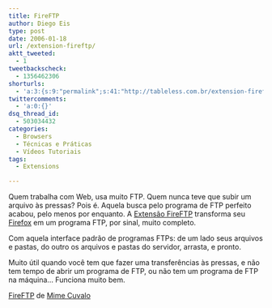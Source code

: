 ```yaml
---
title: FireFTP
author: Diego Eis
type: post
date: 2006-01-18
url: /extension-fireftp/
aktt_tweeted:
  - 1
tweetbackscheck:
  - 1356462306
shorturls:
  - 'a:3:{s:9:"permalink";s:41:"http://tableless.com.br/extension-fireftp";s:7:"tinyurl";s:26:"http://tinyurl.com/3bc4n9f";s:4:"isgd";s:19:"http://is.gd/4WIy5X";}'
twittercomments:
  - 'a:0:{}'
dsq_thread_id:
  - 503034432
categories:
  - Browsers
  - Técnicas e Práticas
  - Vídeos Tutoriais
tags:
  - Extensions

---
```

Quem trabalha com Web, usa muito FTP. Quem nunca teve que subir um arquivo às pressas? Pois é. Aquela busca pelo programa de FTP perfeito acabou, pelo menos por enquanto. A [Extensão FireFTP][1] transforma seu [Firefox][2] em um programa FTP, por sinal, muito completo.

<!--more-->Com aquela interface padrão de programas FTPs: de um lado seus arquivos e pastas, do outro os arquivos e pastas do servidor, arrasta, e pronto.


  
Muito útil quando você tem que fazer uma transferências às pressas, e não tem tempo de abrir um programa de FTP, ou não tem um programa de FTP na máquina&#8230; Funciona muito bem.

[FireFTP][3] de [Mime Cuvalo][4]

 [1]: http://fireftp.mozdev.org/
 [2]: http://www.spreadfirefox.com/?q=affiliates&id=155760&t=195
 [3]: https://addons.mozilla.org/extensions/moreinfo.php?id=684&application=firefox
 [4]: https://addons.mozilla.org/extensions/authorprofiles.php?application=firefox&id=167